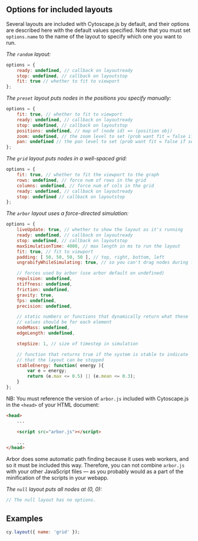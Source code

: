 ## Options for included layouts

Several layouts are included with Cytoscape.js by default, and their options are described here with the default values specified.  Note that you must set `options.name` to the name of the layout to specify which one you want to run.

*The `random` layout:*
```js
options = {
	ready: undefined, // callback on layoutready
	stop: undefined, // callback on layoutstop
	fit: true // whether to fit to viewport
};
```

*The `preset` layout puts nodes in the positions you specify manually:*
```js
options = {
	fit: true, // whether to fit to viewport
	ready: undefined, // callback on layoutready
	stop: undefined, // callback on layoutstop
	positions: undefined, // map of (node id) => (position obj)
	zoom: undefined, // the zoom level to set (prob want fit = false if set)
	pan: undefined // the pan level to set (prob want fit = false if set)
};
```

*The `grid` layout puts nodes in a well-spaced grid:*
```js
options = {
	fit: true, // whether to fit the viewport to the graph
	rows: undefined, // force num of rows in the grid
	columns: undefined, // force num of cols in the grid
	ready: undefined, // callback on layoutready
	stop: undefined // callback on layoutstop
};
```

*The `arbor` layout uses a force-directed simulation:*
```js
options = {
	liveUpdate: true, // whether to show the layout as it's running
	ready: undefined, // callback on layoutready 
	stop: undefined, // callback on layoutstop
	maxSimulationTime: 4000, // max length in ms to run the layout
	fit: true, // fit to viewport
	padding: [ 50, 50, 50, 50 ], // top, right, bottom, left
	ungrabifyWhileSimulating: true, // so you can't drag nodes during layout

	// forces used by arbor (use arbor default on undefined)
	repulsion: undefined,
	stiffness: undefined,
	friction: undefined,
	gravity: true,
	fps: undefined,
	precision: undefined,

	// static numbers or functions that dynamically return what these
	// values should be for each element
	nodeMass: undefined, 
	edgeLength: undefined,

	stepSize: 1, // size of timestep in simulation

	// function that returns true if the system is stable to indicate
	// that the layout can be stopped
	stableEnergy: function( energy ){
		var e = energy; 
		return (e.max <= 0.5) || (e.mean <= 0.3);
	}
};
```

NB: You must reference the version of `arbor.js` included with Cytoscape.js in the `<head>` of your HTML document:

```html
<head>
	...

	<script src="arbor.js"></script>

	...
</head>
```

Arbor does some automatic path finding because it uses web workers, and so it must be included this way.  Therefore, you can not combine `arbor.js` with your other JavaScript files &mdash; as you probably would as a part of the minification of the scripts in your webapp.

*The `null` layout puts all nodes at (0, 0):*
```js
// The null layout has no options.
```

## Examples

```js
cy.layout({ name: 'grid' });
```